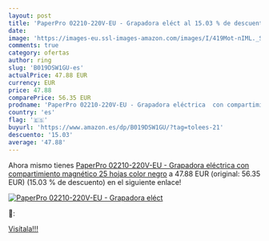 ```yaml
---
layout: post
title: 'PaperPro 02210-220V-EU - Grapadora eléct al 15.03 % de descuento'
date: 
image: 'https://images-eu.ssl-images-amazon.com/images/I/419Mot-nIML._SL200_.jpg'
comments: true
category: ofertas
author: ring
slug: 'B019DSW1GU-es'
actualPrice: 47.88 EUR
currency: EUR
price: 47.88
comparePrice: 56.35 EUR
prodname: 'PaperPro 02210-220V-EU - Grapadora eléctrica  con compartimiento magnético  25 hojas  color negro'
country: 'es'
flag: '🇪🇸'
buyurl: 'https://www.amazon.es/dp/B019DSW1GU/?tag=tolees-21'
descuento: '15.03'
average: '47.88'
---
```


Ahora mismo tienes [PaperPro 02210-220V-EU - Grapadora eléctrica  con compartimiento magnético  25 hojas  color negro](https://www.amazon.es/dp/B019DSW1GU/?tag=tolees-21) a 47.88 EUR (original: 56.35 EUR) (15.03 %  de descuento) en el siguiente enlace!

[![PaperPro 02210-220V-EU - Grapadora eléct](https://images-eu.ssl-images-amazon.com/images/I/419Mot-nIML._SL200_.jpg)](https://www.amazon.es/dp/B019DSW1GU/?tag=tolees-21)

🔎:


[Visítala!!!](https://www.amazon.es/dp/B019DSW1GU/?tag=tolees-21)
